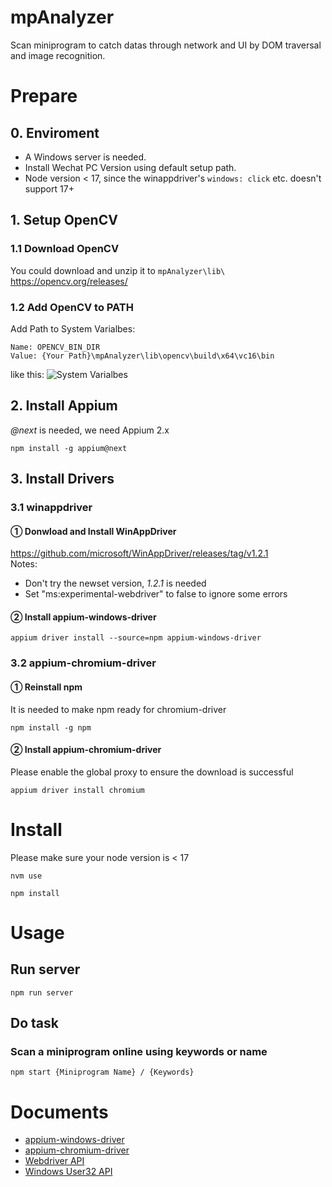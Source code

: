 # mpAnalyzer
Scan miniprogram to catch datas through network and UI by DOM traversal and image recognition.
# Prepare
## 0. Enviroment
- A Windows server is needed.
- Install Wechat PC Version using default setup path.
- Node version < 17, since the winappdriver's `windows: click` etc. doesn't support 17+
## 1. Setup OpenCV
### 1.1 Download OpenCV
You could download and unzip it to `mpAnalyzer\lib\`  
https://opencv.org/releases/
### 1.2 Add OpenCV to PATH
Add Path to System Varialbes:
```shell
Name: OPENCV_BIN_DIR
Value: {Your Path}\mpAnalyzer\lib\opencv\build\x64\vc16\bin
```
like this:
![System Varialbes](https://s2.loli.net/2023/03/18/GocNPpKHSrs5wMu.png)

## 2. Install Appium
*@next* is needed, we need Appium 2.x
```shell
npm install -g appium@next
```
## 3. Install Drivers
### 3.1 winappdriver
#### ① Donwload and Install WinAppDriver
https://github.com/microsoft/WinAppDriver/releases/tag/v1.2.1  
Notes:
- Don't try the newset version, *1.2.1* is needed 
- Set "ms:experimental-webdriver" to false to ignore some errors  
#### ② Install appium-windows-driver
```shell
appium driver install --source=npm appium-windows-driver
```
### 3.2 appium-chromium-driver
#### ① Reinstall npm
It is needed to make npm ready for chromium-driver
```shell
npm install -g npm  
```
#### ② Install appium-chromium-driver
Please enable the global proxy to ensure the download is successful
```shell
appium driver install chromium
```
# Install
Please make sure your node version is < 17  
```
nvm use
```
```shell
npm install
```
# Usage
## Run server
```shell
npm run server
```
## Do task
### Scan a miniprogram online using keywords or name
```shell
npm start {Miniprogram Name} / {Keywords}
```
# Documents  
- [appium-windows-driver](https://github.com/appium/appium-windows-driver)  
- [appium-chromium-driver](https://github.com/appium/appium-chromium-driver)  
- [Webdriver API](https://webdriver.io/docs/api)  
- [Windows User32 API](https://github.com/waitingsong/node-win32-api/blob/main/packages/win32-api/src/lib/user32/api.ts)

<!-- # Block
1. DOM 遍历 主优先级  
2. 识别率  
1.1 媒体 + 政府  
1.2 | 特殊符号 中英文混合，极容易符号不正确  
3. 句柄 
2.1 搜索的当时查询句柄  
- 实现的时候，可以实现数次查询  
2.2 使用其它方式   -->